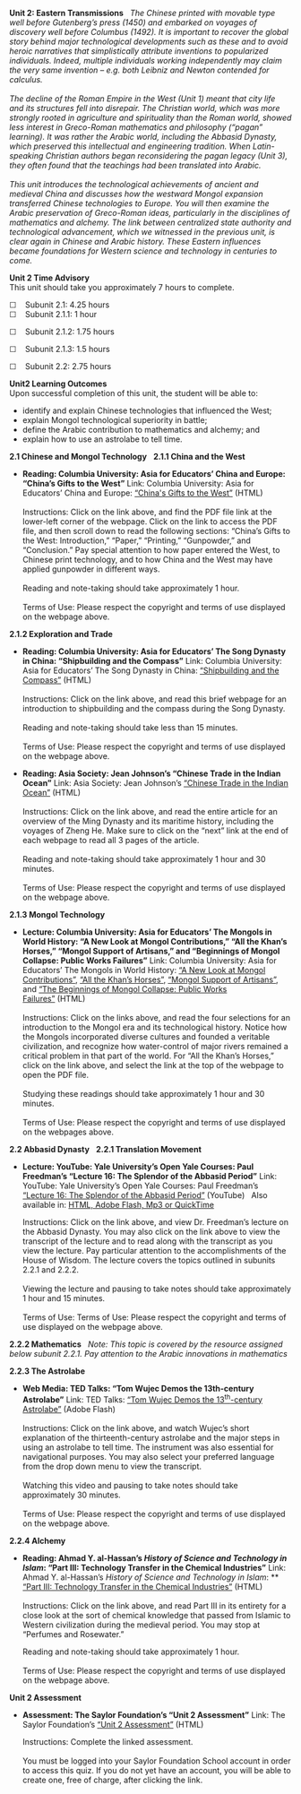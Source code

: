 **Unit 2: Eastern Transmissions** <span id="2"></span> 
*The Chinese printed with movable type well before Gutenberg’s press
(1450) and embarked on voyages of discovery well before Columbus (1492).
It is important to recover the global story behind major technological
developments such as these and to avoid heroic narratives that
simplistically attribute inventions to popularized individuals. Indeed,
multiple individuals working independently may claim the very same
invention – e.g. both Leibniz and Newton contended for calculus.*  
    
 *The decline of the Roman Empire in the West (Unit 1) meant that city
life and its structures fell into disrepair. The Christian world, which
was more strongly rooted in agriculture and spirituality than the Roman
world, showed less interest in Greco-Roman mathematics and philosophy
(“pagan” learning). It was rather the Arabic world, including the
Abbasid Dynasty, which preserved this intellectual and engineering
tradition. When Latin-speaking Christian authors began reconsidering the
pagan legacy (Unit 3), they often found that the teachings had been
translated into Arabic.*  
    
 *This unit introduces the technological achievements of ancient and
medieval China and discusses how the westward Mongol expansion
transferred Chinese technologies to Europe. You will then examine the
Arabic preservation of Greco-Roman ideas, particularly in the
disciplines of mathematics and alchemy. The link between centralized
state authority and technological advancement, which we witnessed in the
previous unit, is clear again in Chinese and Arabic history. These
Eastern influences became foundations for Western science and technology
in centuries to come.*

**Unit 2 Time Advisory**  
This unit should take you approximately 7 hours to complete.  
  
 ☐    Subunit 2.1: 4.25 hours  
<span id="cke_bm_599S" style="display: none;"> </span><span
id="cke_bm_600S" style="display: none;"> </span>☐    Subunit 2.1.1: 1
hour  
  
 ☐    Subunit 2.1.2: 1.75 hours  
  
 ☐    Subunit 2.1.3: 1.5 hours  
  
 <span id="cke_bm_600E" style="display: none;"> </span><span
id="cke_bm_599E" style="display: none;"> </span>

☐    Subunit 2.2: 2.75 hours

**Unit2 Learning Outcomes**  
Upon successful completion of this unit, the student will be able to:  
-   identify and explain Chinese technologies that influenced the West;
-   explain Mongol technological superiority in battle;
-   define the Arabic contribution to mathematics and alchemy; and
-   explain how to use an astrolabe to tell time.

**2.1 Chinese and Mongol Technology** <span id="2.1"></span> 
**2.1.1 China and the West** <span id="2.1.1"></span> 
-   **Reading: Columbia University: Asia for Educators’ China and
    Europe: “China’s Gifts to the West”**
    Link: Columbia University: Asia for Educators’ China and Europe:
    [“China's Gifts to the
    West”](http://afe.easia.columbia.edu/chinawh/) (HTML)  
        
     Instructions: Click on the link above, and find the PDF file link
    at the lower-left corner of the webpage. Click on the link to access
    the PDF file, and then scroll down to read the following sections:
    “China’s Gifts to the West: Introduction,” “Paper,” “Printing,”
    “Gunpowder,” and “Conclusion.” Pay special attention to how paper
    entered the West, to Chinese print technology, and to how China and
    the West may have applied gunpowder in different ways.  
        
     Reading and note-taking should take approximately 1 hour.    
        
     Terms of Use: Please respect the copyright and terms of use
    displayed on the webpage above.

**2.1.2 Exploration and Trade** <span id="2.1.2"></span> 
-   **Reading: Columbia University: Asia for Educators’ The Song Dynasty
    in China: “Shipbuilding and the Compass”**
    Link: Columbia University: Asia for Educators’ The Song Dynasty in
    China: [“Shipbuilding and the
    Compass”](http://afe.easia.columbia.edu/song/tech/compass.htm) (HTML)  
        
     Instructions: Click on the link above, and read this brief webpage
    for an introduction to shipbuilding and the compass during the Song
    Dynasty.  
        
     Reading and note-taking should take less than 15 minutes.    
        
     Terms of Use: Please respect the copyright and terms of use
    displayed on the webpage above.

-   **Reading: Asia Society: Jean Johnson’s “Chinese Trade in the Indian
    Ocean”**
    Link: Asia Society: Jean Johnson’s [“Chinese Trade in the Indian
    Ocean”](http://asiasociety.org/countries/trade-exchange/chinese-trade-indian-ocean) (HTML)  
        
     Instructions: Click on the link above, and read the entire article
    for an overview of the Ming Dynasty and its maritime history,
    including the voyages of Zheng He. Make sure to click on the “next”
    link at the end of each webpage to read all 3 pages of the
    article.  
        
     Reading and note-taking should take approximately 1 hour and 30
    minutes.    
        
     Terms of Use: Please respect the copyright and terms of use
    displayed on the webpage above.

**2.1.3 Mongol Technology** <span id="2.1.3"></span> 
-   **Lecture: Columbia University: Asia for Educators’ The Mongols in
    World History: “A New Look at Mongol Contributions,” “All the Khan’s
    Horses,” “Mongol Support of Artisans,” and “Beginnings of Mongol
    Collapse: Public Works Failures”**
    Link: Columbia University: Asia for Educators’ The Mongols in World
    History: [“A New Look at Mongol
    Contributions”](http://afe.easia.columbia.edu/mongols/history/history_a.htm),
    [“All the Khan’s
    Horses”](http://afe.easia.columbia.edu/mongols/pop/menu/readings_pop.htm),
    [“Mongol Support of
    Artisans”](http://afe.easia.columbia.edu/mongols/history/history6.htm),
    and [“The Beginnings of Mongol Collapse: Public Works
    Failures”](http://afe.easia.columbia.edu/mongols/china/china4_b.htm) (HTML)  
        
     Instructions: Click on the links above, and read the four
    selections for an introduction to the Mongol era and its
    technological history. Notice how the Mongols incorporated diverse
    cultures and founded a veritable civilization, and recognize how
    water-control of major rivers remained a critical problem in that
    part of the world. For “All the Khan’s Horses,” click on the link
    above, and select the link at the top of the webpage to open the PDF
    file.   
        
     Studying these readings should take approximately 1 hour and 30
    minutes.  
        
     Terms of Use: Please respect the copyright and terms of use
    displayed on the webpages above.

**2.2 Abbasid Dynasty** <span id="2.2"></span> 
**2.2.1 Translation Movement** <span id="2.2.1"></span> 
-   **Lecture: YouTube: Yale University’s Open Yale Courses: Paul
    Freedman’s “Lecture 16: The Splendor of the Abbasid Period”**
    Link: YouTube: Yale University’s Open Yale Courses: Paul Freedman’s
    [“Lecture 16: The Splendor of the Abbasid
    Period”](http://www.youtube.com/watch?v=ji8kKMSLEQo&feature=player_embedded#!) (YouTube)  
        
     Also available in: [HTML, Adobe Flash, Mp3 or
    QuickTime](http://oyc.yale.edu/history/hist-210/lecture-16)  
      
     Instructions: Click on the link above, and view Dr. Freedman’s
    lecture on the Abbasid Dynasty. You may also click on the link above
    to view the transcript of the lecture and to read along with the
    transcript as you view the lecture. Pay particular attention to the
    accomplishments of the House of Wisdom. The lecture covers the
    topics outlined in subunits 2.2.1 and 2.2.2.  
        
     Viewing the lecture and pausing to take notes should take
    approximately 1 hour and 15 minutes.  
        
     Terms of Use: Terms of Use: Please respect the copyright and terms
    of use displayed on the webpage above.

**2.2.2 Mathematics** <span id="2.2.2"></span> 
*Note: This topic is covered by the resource assigned below subunit
2.2.1. Pay attention to the Arabic innovations in mathematics*

**2.2.3 The Astrolabe** <span id="2.2.3"></span> 
-   **Web Media: TED Talks: “Tom Wujec Demos the 13th-century
    Astrolabe”**
    Link: TED Talks: [“Tom Wujec Demos the 13<sup>th</sup>-century
    Astrolabe”](http://www.ted.com/talks/lang/en/tom_wujec_demos_the_13th_century_astrolabe.html)
    (Adobe Flash)  
        
     Instructions: Click on the link above, and watch Wujec’s short
    explanation of the thirteenth-century astrolabe and the major steps
    in using an astrolabe to tell time. The instrument was also
    essential for navigational purposes. You may also select your
    preferred language from the drop down menu to view the transcript.  
        
     Watching this video and pausing to take notes should take
    approximately 30 minutes.  
                            
     Terms of Use: Please respect the copyright and terms of use
    displayed on the webpage above.

**2.2.4 Alchemy** <span id="2.2.4"></span> 
-   **Reading: Ahmad Y. al-Hassan’s *History of Science and Technology
    in Islam*: “Part III: Technology Transfer in the Chemical
    Industries”**
    Link: Ahmad Y. al-Hassan’s *History of Science and Technology in
    Islam*: ** [“Part III: Technology Transfer in the Chemical
    Industries”](http://www.history-science-technology.com/Articles/articles%2072.htm) (HTML)  
        
     Instructions: Click on the link above, and read Part III in its
    entirety for a close look at the sort of chemical knowledge that
    passed from Islamic to Western civilization during the medieval
    period. You may stop at “Perfumes and Rosewater.”     
      
     Reading and note-taking should take approximately 1 hour.  
        
     Terms of Use: Please respect the copyright and terms of use
    displayed on the webpage above.

**Unit 2 Assessment** <span id="2.3"></span> 
-   **Assessment: The Saylor Foundation’s “Unit 2 Assessment”**
    Link: The Saylor Foundation’s [“Unit 2
    Assessment”](http://school.saylor.org/mod/quiz/view.php?id=1147) (HTML)  
      
     Instructions: Complete the linked assessment.  
        
     You must be logged into your Saylor Foundation School account in
    order to access this quiz. If you do not yet have an account, you
    will be able to create one, free of charge, after clicking the
    link. 


